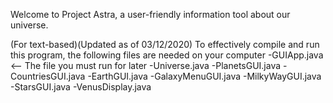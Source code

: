 Welcome to Project Astra, a user-friendly information tool about our universe.

(For text-based)(Updated as of 03/12/2020) To effectively compile and run this program, the following files are needed on your computer -GUIApp.java <-- The file you must run for later -Universe.java -PlanetsGUI.java -CountriesGUI.java -EarthGUI.java -GalaxyMenuGUI.java -MilkyWayGUI.java -StarsGUI.java -VenusDisplay.java
